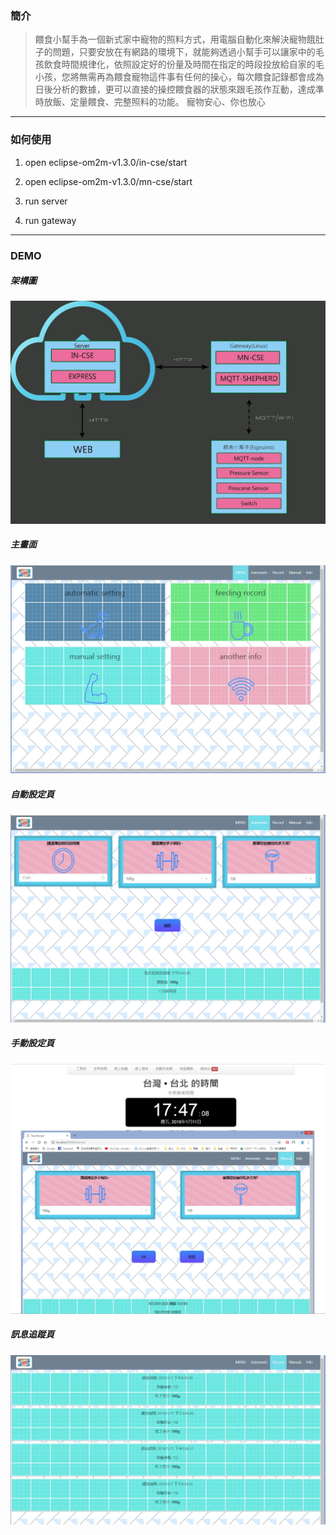 ### 簡介

> 餵食小幫手為一個新式家中寵物的照料方式，用電腦自動化來解決寵物餓肚子的問題，只要安放在有網路的環境下，就能夠透過小幫手可以讓家中的毛孩飲食時間規律化，依照設定好的份量及時間在指定的時段投放給自家的毛小孩，您將無需再為餵食寵物這件事有任何的操心，每次餵食記錄都會成為日後分析的數據，更可以直接的操控餵食器的狀態來跟毛孩作互動，達成準時放飯、定量餵食、完整照料的功能。
寵物安心、你也放心

---

### 如何使用

   1. open eclipse-om2m-v1.3.0/in-cse/start
   
   2. open eclipse-om2m-v1.3.0/mn-cse/start
   
   3. run server
   
   4. run gateway

---

### DEMO

##### 架構圖
![](/arc.jpg)

##### 主畫面
![](/main.jpg)

##### 自動設定頁
![](/auto.png)

##### 手動設定頁
![](/manu.jpg)

##### 訊息追蹤頁
![](/logo.jpg)
